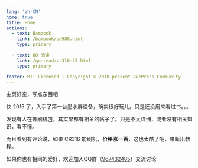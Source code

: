 ```yaml
---
lang: 'zh-CN'
home: true
title: Home
actions:
  - text: Bambook
    link: /bambook/sd988.html
    type: primary

  - text: QQ 阅读
    link: /qq-read/cr316-25.html
    type: primary

footer: MIT Licensed | Copyright © 2018-present VuePress Community
---
```


主页好空，写点东西吧

快 2015 了，入手了第一台墨水屏设备，确实很好玩儿。只是还没用来看过书。。。

发现有人在等刷机包，其实早都有相关的帖子了。只是不太详细，或者没有相关知识，看不懂。

而且看到有评论说，如果 CR316 能刷机，**价格涨一百**，这也太酷了吧，果断出教程。

如果你也有相同的爱好，欢迎加入QQ群（[967432485](https://qm.qq.com/cgi-bin/qm/qr?k=c1Y_oGnLOEOmLJoS3zkX0Uj2N_zFhIv4&jump_from=webapi&authKey=m8iiNbdWca/hyYhSICA0SFOA0MxJm6HeMBmMa7QVXTjRTpxKlrkkYJbCpWzX2vOv)）交流讨论